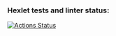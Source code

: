 ### Hexlet tests and linter status:
[![Actions Status](https://github.com/DIE4GUE/frontend-project-44/workflows/hexlet-check/badge.svg)](https://github.com/DIE4GUE/frontend-project-44/actions)
